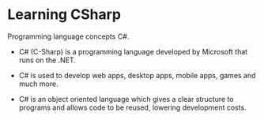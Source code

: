 # Learning CSharp
Programming language concepts C#.

- C# (C-Sharp) is a programming language developed by Microsoft that runs on the .NET.

- C# is used to develop web apps, desktop apps, mobile apps, games and much more.

- C# is an object oriented language which gives a clear structure to programs and allows code to be reused, lowering development costs.
